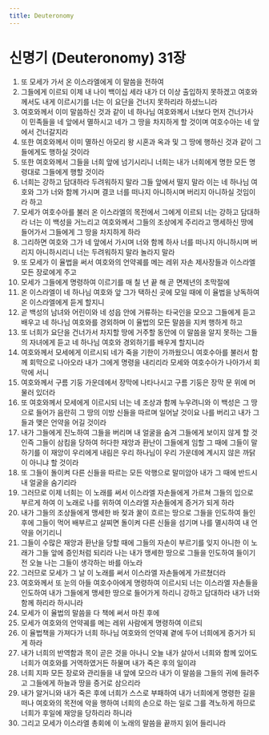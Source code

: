 ```yaml
---
title: Deuteronomy
---
```


# 신명기 (Deuteronomy) 31장
1. 또 모세가 가서 온 이스라엘에게 이 말씀을 전하여
1. 그들에게 이르되 이제 내 나이 백이십 세라 내가 더 이상 출입하지 못하겠고 여호와께서도 내게 이르시기를 너는 이 요단을 건너지 못하리라 하셨느니라
1. 여호와께서 이미 말씀하신 것과 같이 네 하나님 여호와께서 너보다 먼저 건너가사 이 민족들을 네 앞에서 멸하시고 네가 그 땅을 차지하게 할 것이며 여호수아는 네 앞에서 건너갈지라
1. 또한 여호와께서 이미 멸하신 아모리 왕 시혼과 옥과 및 그 땅에 행하신 것과 같이 그들에게도 행하실 것이라
1. 또한 여호와께서 그들을 너희 앞에 넘기시리니 너희는 내가 너희에게 명한 모든 명령대로 그들에게 행할 것이라
1. 너희는 강하고 담대하라 두려워하지 말라 그들 앞에서 떨지 말라 이는 네 하나님 여호와 그가 너와 함께 가시며 결코 너를 떠나지 아니하시며 버리지 아니하실 것임이라 하고
1. 모세가 여호수아를 불러 온 이스라엘의 목전에서 그에게 이르되 너는 강하고 담대하라 너는 이 백성을 거느리고 여호와께서 그들의 조상에게 주리라고 맹세하신 땅에 들어가서 그들에게 그 땅을 차지하게 하라
1. 그리하면 여호와 그가 네 앞에서 가시며 너와 함께 하사 너를 떠나지 아니하시며 버리지 아니하시리니 너는 두려워하지 말라 놀라지 말라
1. 또 모세가 이 율법을 써서 여호와의 언약궤를 메는 레위 자손 제사장들과 이스라엘 모든 장로에게 주고
1. 모세가 그들에게 명령하여 이르기를 매 칠 년 끝 해 곧 면제년의 초막절에
1. 온 이스라엘이 네 하나님 여호와 앞 그가 택하신 곳에 모일 때에 이 율법을 낭독하여 온 이스라엘에게 듣게 할지니
1. 곧 백성의 남녀와 어린이와 네 성읍 안에 거류하는 타국인을 모으고 그들에게 듣고 배우고 네 하나님 여호와를 경외하며 이 율법의 모든 말씀을 지켜 행하게 하고
1. 또 너희가 요단을 건너가서 차지할 땅에 거주할 동안에 이 말씀을 알지 못하는 그들의 자녀에게 듣고 네 하나님 여호와 경외하기를 배우게 할지니라
1. 여호와께서 모세에게 이르시되 네가 죽을 기한이 가까웠으니 여호수아를 불러서 함께 회막으로 나아오라 내가 그에게 명령을 내리리라 모세와 여호수아가 나아가서 회막에 서니
1. 여호와께서 구름 기둥 가운데에서 장막에 나타나시고 구름 기둥은 장막 문 위에 머물러 있더라
1. 또 여호와께서 모세에게 이르시되 너는 네 조상과 함께 누우려니와 이 백성은 그 땅으로 들어가 음란히 그 땅의 이방 신들을 따르며 일어날 것이요 나를 버리고 내가 그들과 맺은 언약을 어길 것이라
1. 내가 그들에게 진노하여 그들을 버리며 내 얼굴을 숨겨 그들에게 보이지 않게 할 것인즉 그들이 삼킴을 당하여 허다한 재앙과 환난이 그들에게 임할 그 때에 그들이 말하기를 이 재앙이 우리에게 내림은 우리 하나님이 우리 가운데에 계시지 않은 까닭이 아니냐 할 것이라
1. 또 그들이 돌이켜 다른 신들을 따르는 모든 악행으로 말미암아 내가 그 때에 반드시 내 얼굴을 숨기리라
1. 그러므로 이제 너희는 이 노래를 써서 이스라엘 자손들에게 가르쳐 그들의 입으로 부르게 하여 이 노래로 나를 위하여 이스라엘 자손들에게 증거가 되게 하라
1. 내가 그들의 조상들에게 맹세한 바 젖과 꿀이 흐르는 땅으로 그들을 인도하여 들인 후에 그들이 먹어 배부르고 살찌면 돌이켜 다른 신들을 섬기며 나를 멸시하여 내 언약을 어기리니
1. 그들이 수많은 재앙과 환난을 당할 때에 그들의 자손이 부르기를 잊지 아니한 이 노래가 그들 앞에 증인처럼 되리라 나는 내가 맹세한 땅으로 그들을 인도하여 들이기 전 오늘 나는 그들이 생각하는 바를 아노라
1. 그러므로 모세가 그 날 이 노래를 써서 이스라엘 자손들에게 가르쳤더라
1. 여호와께서 또 눈의 아들 여호수아에게 명령하여 이르시되 너는 이스라엘 자손들을 인도하여 내가 그들에게 맹세한 땅으로 들어가게 하리니 강하고 담대하라 내가 너와 함께 하리라 하시니라
1. 모세가 이 율법의 말씀을 다 책에 써서 마친 후에
1. 모세가 여호와의 언약궤를 메는 레위 사람에게 명령하여 이르되
1. 이 율법책을 가져다가 너희 하나님 여호와의 언약궤 곁에 두어 너희에게 증거가 되게 하라
1. 내가 너희의 반역함과 목이 곧은 것을 아나니 오늘 내가 살아서 너희와 함께 있어도 너희가 여호와를 거역하였거든 하물며 내가 죽은 후의 일이랴
1. 너희 지파 모든 장로와 관리들을 내 앞에 모으라 내가 이 말씀을 그들의 귀에 들려주고 그들에게 하늘과 땅을 증거로 삼으리라
1. 내가 알거니와 내가 죽은 후에 너희가 스스로 부패하여 내가 너희에게 명령한 길을 떠나 여호와의 목전에 악을 행하여 너희의 손으로 하는 일로 그를 격노하게 하므로 너희가 후일에 재앙을 당하리라 하니라
1. 그리고 모세가 이스라엘 총회에 이 노래의 말씀을 끝까지 읽어 들리니라